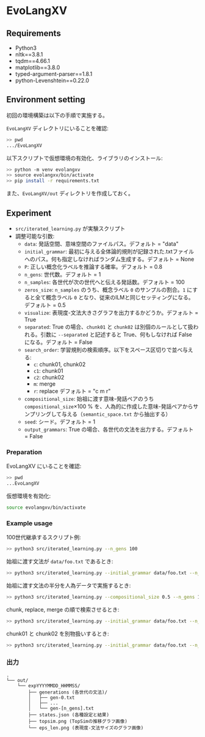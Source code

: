# EvoLangXV
## Requirements
  - Python3
  - nltk==3.8.1
  - tqdm==4.66.1
  - matplotlib==3.8.0
  - typed-argument-parser==1.8.1
  - python-Levenshtein==0.22.0
## Environment setting
初回の環境構築は以下の手順で実施する。

`EvoLangXV` ディレクトリにいることを確認:
```sh
>> pwd
.../EvoLangXV
```
以下スクリプトで仮想環境の有効化、ライブラリのインストール:
```sh
>> python -m venv evolangxv
>> source evolangxv/bin/activate
>> pip install -r requirements.txt
```

また、`EvoLangXV/out` ディレクトリを作成しておく。
## Experiment
- `src/iterated_learning.py` が実験スクリプト
- 調整可能な引数:
  - `data`: 発話空間、意味空間のファイルパス。デフォルト = "data"
  - `initial_grammar`: 最初に与える全体論的規則が記録された.txtファイルへのパス。何も指定しなければランダム生成する。デフォルト = None
  - `P`: 正しい概念化ラベルを推論する確率。デフォルト = 0.8
  - `n_gens`: 世代数。デフォルト = 1
  - `n_samples`: 各世代が次の世代へと伝える発話数。デフォルト = 100
  - `zeros_size`: `n_samples` のうち、概念ラベル `0` のサンプルの割合。`1` にすると全て概念ラベル `0` となり、従来のILMと同じセッティングになる。デフォルト = 0.5
  - `visualize`: 表現度-文法大きさグラフを出力するかどうか。デフォルト = True
  - `separated`: True の場合、`chunk01` と `chunk02` は別個のルールとして扱われる。引数に `--separated` と記述すると True、何もしなければ False になる。デフォルト = False
  - `search_order`: 学習規則の検索順序。以下をスペース区切りで並べ与える:
    - `c`: chunk01, chunk02
    - `c1`: chunk01
    - `c2`: chunk02
    - `m`: merge
    - `r`: replace
    デフォルト = "c m r"
  - `compositional_size`: 始祖に渡す意味-発話ペアのうち `compositional_size`$\times 100$ % を、人為的に作成した意味-発話ペアからサンプリングして与える（`semantic_space.txt` から抽出する）
  - `seed`: シード。デフォルト = 1
  - `output_grammars`: True の場合、各世代の文法を出力する。デフォルト = False
### Preparation
EvoLangXV にいることを確認:
```sh
>> pwd
...EvoLangXV
```
仮想環境を有効化:
```sh
source evolangxv/bin/activate
```

### Example usage
100世代継承するスクリプト例:
```sh
>> python3 src/iterated_learning.py --n_gens 100
```

始祖に渡す文法が `data/foo.txt` であるとき:
```sh
>> python3 src/iterated_learning.py --initial_grammar data/foo.txt --n_gens 100
```

始祖に渡す文法の半分を人為データで実施するとき:
```sh
>> python3 src/iterated_learning.py --compositional_size 0.5 --n_gens 100
```

chunk, replace, merge の順で検索させるとき:
```sh
>> python3 src/iterated_learning.py --initial_grammar data/foo.txt --n_gens 100 --search_order "c r m"
```

chunk01 と chunk02 を別物扱いするとき:
```sh
>> python3 src/iterated_learning.py --initial_grammar data/foo.txt --n_gens 100 --search_order "c1 c2 r m" --separated
```

### 出力
```
.
└── out/
    └── expYYYYMMDD_HHMMSS/
        ├── generations (各世代の文法)/
        │   ├── gen-0.txt
        │   ├── ...
        │   └── gen-[n_gens].txt
        ├── states.json (各種設定と結果)
        ├── topsim.png (TopSimの推移グラフ画像)
        └── eps_len.png (表現度-文法サイズのグラフ画像)
```